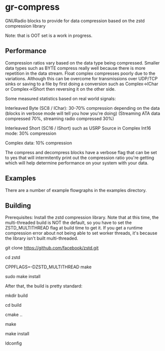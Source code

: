 # gr-compress
GNURadio blocks to provide for data compression based on the zstd compression library

Note: that is OOT set is a work in progress.

## Performance
Compression ratios vary based on the data type being compressed. Smaller data types such as BYTE compress really well because there is more repetition in the data stream.  Float complex compresses poorly due to the variations.  Although this can be overcome for transmissions over UDP/TCP sinks or saving to a file by first doing a conversion such as Complex->IChar or Complex->IShort then reversing it on the other side.

Some measured statistics based on real world signals:

Interleaved Byte (SC8 / IChar): 30-70% compression depending on the data (blocks in verbose mode will tell you how you're doing) (Streaming ATA data compressed 70%, streaming radio compressed 30%)

Interleaved Short (SC16 / IShort) such as USRP Source in Complex Int16 mode: 30% compression

Complex data: 10% compression

The compress and decompress blocks have a verbose flag that can be set to yes that will intermitently print out the compression ratio you're getting which will help determine performance on your system with your data.

## Examples

There are a number of example flowgraphs in the examples directory.



## Building

Prerequisites:  Install the zstd compression library.  Note that at this time, the multi-threaded build is NOT the default, so you have to set the ZSTD_MULTITHREAD flag at build time to get it.  If you get a runtime compression error about not being able to set worker threads, it's because the library isn't built multi-threaded.

git clone https://github.com/facebook/zstd.git  

cd zstd

CPPFLAGS=-DZSTD_MULTITHREAD make

sudo make install



After that, the build is pretty standard:

mkdir build

cd build

cmake ..

make

make install

ldconfig


